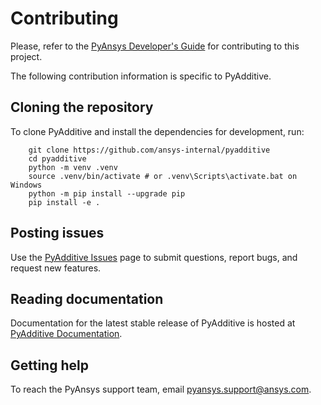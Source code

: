 # Contributing

Please, refer to the [PyAnsys Developer's Guide] for contributing to this project.

[PyAnsys Developer's Guide]: https://dev.docs.pyansys.com/index.html

The following contribution information is specific to PyAdditive.

## Cloning the repository

To clone PyAdditive and install the dependencies for development, run:

```text
    git clone https://github.com/ansys-internal/pyadditive
    cd pyadditive
    python -m venv .venv
    source .venv/bin/activate # or .venv\Scripts\activate.bat on Windows
    python -m pip install --upgrade pip
    pip install -e .
```

## Posting issues

Use the [PyAdditive Issues] page to submit questions, report bugs, and request new features.

[PyAdditive Issues]: https://github.com/ansys-internal/pyadditive/issues

## Reading documentation

Documentation for the latest stable release of PyAdditive is hosted at [PyAdditive Documentation](https://additive.docs.pyansys.com/version/stable/).

## Getting help

To reach the PyAnsys support team, email <pyansys.support@ansys.com>.
